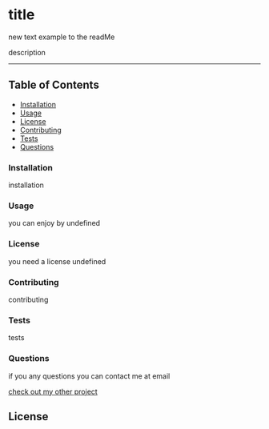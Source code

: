 # title
new text example to the readMe


description

---

## Table of Contents

* [Installation](#installation)
* [Usage](#usage)
* [License](#license)
* [Contributing](#contributing)
* [Tests](#tests)
* [Questions](#questions)

### Installation

installation

### Usage 

you can enjoy by undefined

### License 

you need a license undefined

### Contributing 

contributing

### Tests

tests

### Questions 

if you any questions you can contact me at email

[check out my other project](https;//github.com/github)

## License